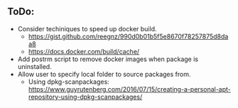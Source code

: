 ## ToDo:

* Consider techiniques to speed up docker build. 
    * https://gist.github.com/reegnz/990d0b01b5f5e8670f78257875d8daa8
    * https://docs.docker.com/build/cache/
* Add postrm script to remove docker images when package is uninstalled.
* Allow user to specify local folder to source packages from.
    * Using dpkg-scanpackages: https://www.guyrutenberg.com/2016/07/15/creating-a-personal-apt-repository-using-dpkg-scanpackages/
